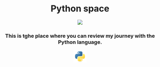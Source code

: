 <h1 align="center">Python space</h1>

<p align="center">
  <img src="https://files.oaiusercontent.com/file-EZTdY8qwjw3av99GKwUoms6y?se=2024-02-05T00%3A00%3A38Z&sp=r&sv=2021-08-06&sr=b&rscc=max-age%3D31536000%2C%20immutable&rscd=attachment%3B%20filename%3Dc5c01bcc-a8be-4024-b8f2-6be592d4f10f.webp&sig=7Nm1PBrk7R3d7LXdOPelI6K%2BQ48nPM36GrAyPnxOShM%3D" width="65%" style="max-width: 480px;" frameBorder="0" class="giphy-embed" allowFullScreen></img>
</p>

<h3 align="center">This is tghe place where you can review my journey with the Python language.</h3>

<p align="center"> <a target="_blank" rel="noreferrer"> <img src="https://raw.githubusercontent.com/devicons/devicon/master/icons/python/python-original.svg" alt="python" width="40" height="40"/> </a> </p>
